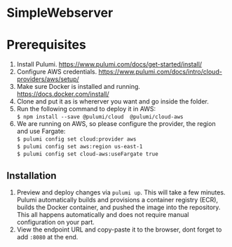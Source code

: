 # SimpleWebserver

# Prerequisites
1. Install Pulumi.  https://www.pulumi.com/docs/get-started/install/
2. Configure AWS credentials. https://www.pulumi.com/docs/intro/cloud-providers/aws/setup/ 
3. Make sure Docker is installed and running.  https://docs.docker.com/install/
3. Clone and put it as is whererver you want and go inside the folder.  
4. Run the following command to deploy it in AWS:  
   `$ npm install --save @pulumi/cloud  @pulumi/cloud-aws`  
5. We are running on AWS, so please configure the provider, the region and use Fargate:  
   `$ pulumi config set cloud:provider aws`    
   `$ pulumi config set aws:region us-east-1`   
   `$ pulumi config set cloud-aws:useFargate true`   

## Installation  

1. Preview and deploy changes via `pulumi up`. This will take a few minutes. 
   Pulumi automatically builds and provisions a container registry (ECR), builds the Docker container,
   and pushed the image into the repository. 
   This all happens automatically and does not require manual configuration on your part.  
2. View the endpoint URL and copy-paste it to the browser, dont forget to add `:8080` at the end.
